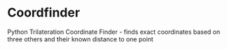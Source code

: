 # Coordfinder
Python Trilateration Coordinate Finder - finds exact coordinates based on three others and their known distance to one point
